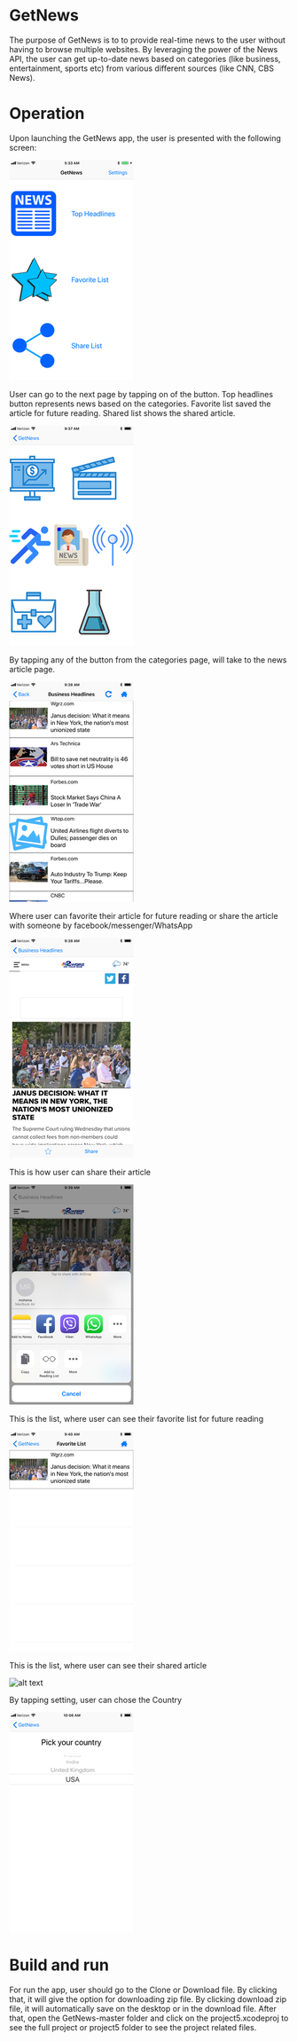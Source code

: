 # GetNews
The purpose of GetNews is to to provide real-time news to the user without having to browse multiple websites. By leveraging the power of the News API, the user can get up-to-date news based on categories (like business, entertainment, sports etc) from various different sources (like CNN, CBS News).


# Operation
Upon launching the GetNews app, the user is presented with the following screen:


![alt text](https://github.com/MohsinaRahman/GetNews/blob/master/initial_screen.png "Initial Screen")

User can go to the next page by tapping on of the button. Top headlines button represents news based on the categories. Favorite list saved the article for future reading. Shared list shows the shared article.


![alt text](https://github.com/MohsinaRahman/GetNews/blob/master/news_categories.png "News Categories")

By tapping any of the button from the categories page, will take to the news article page.


![alt text](https://github.com/MohsinaRahman/GetNews/blob/master/articles_categories.png "Articles Categories")

Where user can favorite their article for future reading or share the article with someone by facebook/messenger/WhatsApp


![alt text](https://github.com/MohsinaRahman/GetNews/blob/master/actual_article.png "Actual Article")

This is how user can share their article


![alt text](https://github.com/MohsinaRahman/GetNews/blob/master/sharing_page.png "Sharing Page")

This is the list, where user can see their favorite list for future reading


![alt text](https://github.com/MohsinaRahman/GetNews/blob/master/favorite_list.png "Favorite List")

This is the list, where user can see their shared article


![alt text](https://github.com/MohsinaRahman/GetNews/blob/master/shared_page.png "Shared Page")

By tapping setting, user can chose the Country


![alt text](https://github.com/MohsinaRahman/GetNews/blob/master/setting_page.png "Setting Page")


# Build and run
For run the app, user should go to the Clone or Download file. By clicking that, it will give the option for downloading zip file. By clicking download zip file, it will automatically save on the desktop or in the download file. After that, open the GetNews-master folder and click on the project5.xcodeproj to see the full project or project5 folder to see the project related files.




